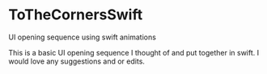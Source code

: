 ToTheCornersSwift
=================

UI opening sequence using swift animations 

This is a basic UI opening sequence I thought of and put together in swift.  I would love any suggestions and or edits.

